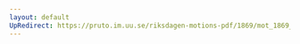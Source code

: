 ```yaml
---
layout: default
UpRedirect: https://pruto.im.uu.se/riksdagen-motions-pdf/1869/mot_1869__ak__217/mot_1869__ak__217-001.pdf
---
```

